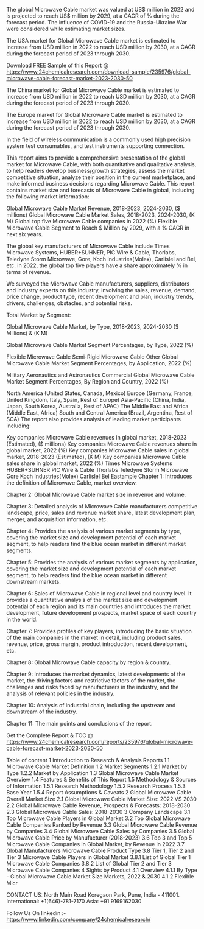 The global Microwave Cable market was valued at US$ million in 2022 and is projected to reach US$ million by 2029, at a CAGR of % during the forecast period. The influence of COVID-19 and the Russia-Ukraine War were considered while estimating market sizes.

The USA market for Global Microwave Cable market is estimated to increase from USD million in 2022 to reach USD million by 2030, at a CAGR during the forecast period of 2023 through 2030.

Download FREE Sample of this Report @ https://www.24chemicalresearch.com/download-sample/235976/global-microwave-cable-forecast-market-2023-2030-50

The China market for Global Microwave Cable market is estimated to increase from USD million in 2022 to reach USD million by 2030, at a CAGR during the forecast period of 2023 through 2030.

The Europe market for Global Microwave Cable market is estimated to increase from USD million in 2022 to reach USD million by 2030, at a CAGR during the forecast period of 2023 through 2030.

In the field of wireless communication is a commonly used high precision system test consumables, and test instruments supporting connection.

This report aims to provide a comprehensive presentation of the global market for Microwave Cable, with both quantitative and qualitative analysis, to help readers develop business/growth strategies, assess the market competitive situation, analyze their position in the current marketplace, and make informed business decisions regarding Microwave Cable. This report contains market size and forecasts of Microwave Cable in global, including the following market information:

Global Microwave Cable Market Revenue, 2018-2023, 2024-2030, ($ millions)
Global Microwave Cable Market Sales, 2018-2023, 2024-2030, (K M)
Global top five Microwave Cable companies in 2022 (%)
Flexible Microwave Cable Segment to Reach $ Million by 2029, with a % CAGR in next six years.

The global key manufacturers of Microwave Cable include Times Microwave Systems, HUBER+SUHNER, PIC Wire & Cable, Thorlabs, Teledyne Storm Microwave, Gore, Koch Industries(Molex), CarlisleI and Bel, etc. in 2022, the global top five players have a share approximately % in terms of revenue.

We surveyed the Microwave Cable manufacturers, suppliers, distributors and industry experts on this industry, involving the sales, revenue, demand, price change, product type, recent development and plan, industry trends, drivers, challenges, obstacles, and potential risks.

Total Market by Segment:

Global Microwave Cable Market, by Type, 2018-2023, 2024-2030 ($ Millions) & (K M)

Global Microwave Cable Market Segment Percentages, by Type, 2022 (%)

Flexible Microwave Cable
Semi-Rigid Microwave Cable
Other
Global Microwave Cable Market Segment Percentages, by Application, 2022 (%)

Military
Aeronautics and Astronautics
Commercial
Global Microwave Cable Market Segment Percentages, By Region and Country, 2022 (%)

North America (United States, Canada, Mexico)
Europe (Germany, France, United Kingdom, Italy, Spain, Rest of Europe)
Asia-Pacific (China, India, Japan, South Korea, Australia, Rest of APAC)
The Middle East and Africa (Middle East, Africa)
South and Central America (Brazil, Argentina, Rest of SCA)
The report also provides analysis of leading market participants including:

Key companies Microwave Cable revenues in global market, 2018-2023 (Estimated), ($ millions)
Key companies Microwave Cable revenues share in global market, 2022 (%)
Key companies Microwave Cable sales in global market, 2018-2023 (Estimated), (K M)
Key companies Microwave Cable sales share in global market, 2022 (%)
Times Microwave Systems
HUBER+SUHNER
PIC Wire & Cable
Thorlabs
Teledyne Storm Microwave
Gore
Koch Industries(Molex)
CarlisleI
Bel
Eastample
Chapter 1: Introduces the definition of Microwave Cable, market overview.

Chapter 2: Global Microwave Cable market size in revenue and volume.

Chapter 3: Detailed analysis of Microwave Cable manufacturers competitive landscape, price, sales and revenue market share, latest development plan, merger, and acquisition information, etc.

Chapter 4: Provides the analysis of various market segments by type, covering the market size and development potential of each market segment, to help readers find the blue ocean market in different market segments.

Chapter 5: Provides the analysis of various market segments by application, covering the market size and development potential of each market segment, to help readers find the blue ocean market in different downstream markets.

Chapter 6: Sales of Microwave Cable in regional level and country level. It provides a quantitative analysis of the market size and development potential of each region and its main countries and introduces the market development, future development prospects, market space of each country in the world.

Chapter 7: Provides profiles of key players, introducing the basic situation of the main companies in the market in detail, including product sales, revenue, price, gross margin, product introduction, recent development, etc.

Chapter 8: Global Microwave Cable capacity by region & country.

Chapter 9: Introduces the market dynamics, latest developments of the market, the driving factors and restrictive factors of the market, the challenges and risks faced by manufacturers in the industry, and the analysis of relevant policies in the industry.

Chapter 10: Analysis of industrial chain, including the upstream and downstream of the industry.

Chapter 11: The main points and conclusions of the report.

Get the Complete Report & TOC @ https://www.24chemicalresearch.com/reports/235976/global-microwave-cable-forecast-market-2023-2030-50

Table of content
1 Introduction to Research & Analysis Reports
1.1 Microwave Cable Market Definition
1.2 Market Segments
1.2.1 Market by Type
1.2.2 Market by Application
1.3 Global Microwave Cable Market Overview
1.4 Features & Benefits of This Report
1.5 Methodology & Sources of Information
1.5.1 Research Methodology
1.5.2 Research Process
1.5.3 Base Year
1.5.4 Report Assumptions & Caveats
2 Global Microwave Cable Overall Market Size
2.1 Global Microwave Cable Market Size: 2022 VS 2030
2.2 Global Microwave Cable Revenue, Prospects & Forecasts: 2018-2030
2.3 Global Microwave Cable Sales: 2018-2030
3 Company Landscape
3.1 Top Microwave Cable Players in Global Market
3.2 Top Global Microwave Cable Companies Ranked by Revenue
3.3 Global Microwave Cable Revenue by Companies
3.4 Global Microwave Cable Sales by Companies
3.5 Global Microwave Cable Price by Manufacturer (2018-2023)
3.6 Top 3 and Top 5 Microwave Cable Companies in Global Market, by Revenue in 2022
3.7 Global Manufacturers Microwave Cable Product Type
3.8 Tier 1, Tier 2 and Tier 3 Microwave Cable Players in Global Market
3.8.1 List of Global Tier 1 Microwave Cable Companies
3.8.2 List of Global Tier 2 and Tier 3 Microwave Cable Companies
4 Sights by Product
4.1 Overview
4.1.1 By Type - Global Microwave Cable Market Size Markets, 2022 & 2030
4.1.2 Flexible Micr

CONTACT US:
North Main Road Koregaon Park, Pune, India - 411001.
International: +1(646)-781-7170
Asia: +91 9169162030

Follow Us On linkedin :- https://www.linkedin.com/company/24chemicalresearch/
